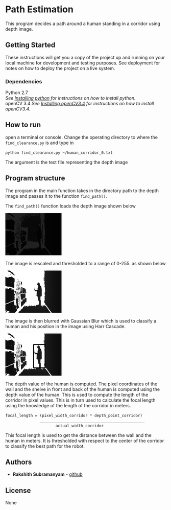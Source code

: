 # Path Estimation

This program decides a path around a human standing in a corridor using depth image.

## Getting Started

These instructions will get you a copy of the project up and running on your local machine for development and testing purposes. See deployment for notes on how to deploy the project on a live system.

### Dependencies

Python 2.7  
*See [Installing python](https://www.python.org/download/releases/2.7/) for instructions on how to install python.*  
openCV 3.4
*See [Installing openCV3.4](http://www.python36.com/how-to-install-opencv340-on-ubuntu1604/) for instructions on how to install openCV3.4.*
## How to run

open a terminal or console. Change the operating directory to where the ```find_clearance.py``` is  and type in

```
python find_clearance.py ~/human_corridor_0.txt
```
The argument is the text file representing the depth image

## Program structure

The program in the main function takes in the directory path to the depth image and passes it to the function ```find_path()```.

The  ```find_path()``` function loads the depth image shown below

![raw image](raw_image.jpg)

The image is rescaled and thresholded to a range of 0-255.
as shown below

![depth image](human_corridor_0.jpg)

The image is then blurred with Gaussian Blur which is used to classify a human and his position in the image using Harr Cascade.

![depth image](classified_image.jpg)

The depth value of the human is computed. The pixel coordinates of the wall and the shelve in front and back of the human is computed using the depth value of the human. This is used to compute the length of the corridor in pixel values. This is in turn used to calculate the focal length using the knowledge of the length of the corridor in meters.

```
focal_length = (pixel_width_corridor * depth_point_corridor)
               ______________________________________________
                      actual_width_corridor
```
This focal length is used to get the distance between the wall and the human in meters. It is thresholded with respect to the center of the corridor to classify the best path for the robot.

## Authors

* **Rakshith Subramanyam** -  [github](https://github.com/Rakshith-2905)


## License

None
